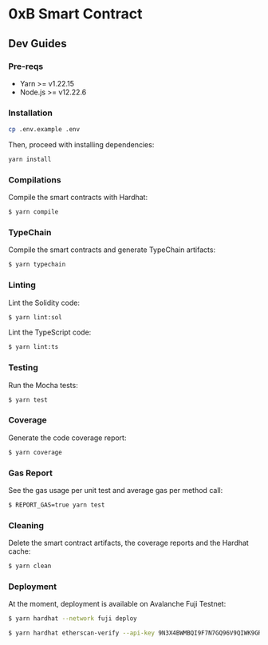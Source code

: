 # 0xB Smart Contract

## Dev Guides

### Pre-reqs

- Yarn >= v1.22.15
- Node.js >= v12.22.6

### Installation

```sh
cp .env.example .env
```

Then, proceed with installing dependencies:

```sh
yarn install
```

### Compilations

Compile the smart contracts with Hardhat:

```sh
$ yarn compile
```

### TypeChain

Compile the smart contracts and generate TypeChain artifacts:

```sh
$ yarn typechain
```

### Linting

Lint the Solidity code:

```sh
$ yarn lint:sol
```

Lint the TypeScript code:

```sh
$ yarn lint:ts
```

### Testing

Run the Mocha tests:

```sh
$ yarn test
```

### Coverage

Generate the code coverage report:

```sh
$ yarn coverage
```

### Gas Report

See the gas usage per unit test and average gas per method call:

```sh
$ REPORT_GAS=true yarn test
```

### Cleaning

Delete the smart contract artifacts, the coverage reports and the Hardhat cache:

```sh
$ yarn clean
```

### Deployment

At the moment, deployment is available on Avalanche Fuji Testnet:

```sh
$ yarn hardhat --network fuji deploy
```

```sh
$ yarn hardhat etherscan-verify --api-key 9N3X4BWMBQI9F7N7GQ96V9QIWK9GR3KEYG --network fuji --license MIT
```
